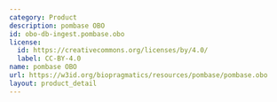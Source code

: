 ```yaml
---
category: Product
description: pombase OBO
id: obo-db-ingest.pombase.obo
license:
  id: https://creativecommons.org/licenses/by/4.0/
  label: CC-BY-4.0
name: pombase OBO
url: https://w3id.org/biopragmatics/resources/pombase/pombase.obo
layout: product_detail
---
```

